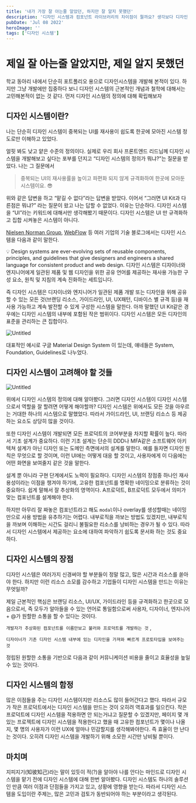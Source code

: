 ```yaml
---
title: '내가 가장 잘 아는줄 알았던, 하지만 잘 알지 못했던'
description: '디자인 시스템과 컴포넌트 라이브러리의 차이점이 뭘까요? 생각보다 디자인 시스템은 많은 의미를 담고 있습니다. 이 글에서는 디자인 시스템의 근본적인 개념에 대해 소개합니다.'
pubDate: 'Jul 08 2022'
heroImage: ''
tags: ['디자인 시스템']
---
```


# 제일 잘 아는줄 알았지만, 제일 알지 못했던

학교 동아리 내에서 단순히 포트폴리오 용으로 디자인시스템을 개발해 본적이 있다. 하지만 그냥 개발에만 집중하다 보니 디자인 시스템의 근본적인 개념과 철학에 대해서는 고민해본적이 없는 것 같다. 먼저 디자인 시스템의 정의에 대해 확립해보자

## 디자인 시스템이란?

나는 단순히 디자인 시스템이 중복되는 UI를 재사용이 쉽도록 한곳에 모아진 시스템 정도로만 이해하고 있었다.

얼핏 봐도 낮고 얕은 수준의 정의이다. 실제로 우리 회사 프론트엔드 리드님께 디자인 시스템을 개발해보고 싶다는 포부를 던지고 “디자인 시스템의 정의가 뭐냐?”는 질문을 받았다. 나는 그 질문에서

> 중복되는 UI의 재사용률을 높이고 파편화 되지 않게 규격화하여 한곳에 모아둔 시스템이요. 😎

위와 같은 답변을 하고 “맡길 수 없다”라는 답변을 받았다. 이어서 “그러면 UI Kit과 다른점은 뭐냐?” 라는 질문이 왔고 나는 답할 수 없었다. 이유는 단순하다. 디자인 시스템을 “UI”라는 키워드에 대해서만 생각해봤기 때문이다. 디자인 시스템은 UI 만 규격화하고 집합 시켜놓은 시스템이 아니다.

[Nielsen Norman Group](https://www.nngroup.com/articles/design-systems-101/), [WebFlow](https://webflow.com/blog/design-systems?utm_source=google&utm_medium=search&utm_campaign=SS-GoogleSearch-Nonbrand-DynamicSearchAds-Global&utm_term=dsa-1480385100845___617245336966__&gclid=CjwKCAjw5_GmBhBIEiwA5QSMxNjnfr9zcNuLxD43SLhkruDz6aifw92wT0WN873KS65qWok6wGwOfxoC86QQAvD_BwE) 등 여러 기업의 기술 블로그에서는 디자인 시스템을 다음과 같이 말한다.

<aside>
💡 Design systems are ever-evolving sets of reusable components, principles, and guidelines that give designers and engineers a shared language for consistent product and web design.                                                                                  디자인 시스템은 디자이너와 엔지니어에게 일관된 제품 및 웹 디자인을 위한 공유 언어를 제공하는 재사용 가능한 구성 요소, 원칙 및 지침의 계속 진화하는 세트입니다.

</aside>

즉 디자인 시스템은 디자이너와 엔지니어가 일관된 제품 개발 또는 디자인을 위해 공유할 수 있는 모든 것(브랜딩 리소스, 가이드라인, UI, UX패턴, 디바이스 별 규격 등)을 재사용 가능하고 계속 발전할 수 있게 구성한 시스템을 말한다. 아까 말했던 UI Kit같은 경우에는 디자인 시스템의 내부에 포함된 작은 범위이다. 디자인 시스템은 모든 디자인의 표준을 관리하는 큰 집합이다.

![Untitled](https://ldh3907.notion.site/image/https%3A%2F%2Fs3-us-west-2.amazonaws.com%2Fsecure.notion-static.com%2F87400715-15f9-4028-bfc0-21c41729dffe%2FUntitled.png?table=block&id=35e005c8-1e9b-40ce-9a01-bbb4e8b3516f&spaceId=939ae0c1-dc3a-4837-86c6-03a773a3f735&width=2000&userId=&cache=v2)

대표적인 예시로 구글 Material Design System 이 있는데, 얘네들은 System, Foundation, Guidelines로 나누었다.

## 디자인 시스템이 고려해야 할 것들

![Untitled](https://ldh3907.notion.site/image/https%3A%2F%2Fs3-us-west-2.amazonaws.com%2Fsecure.notion-static.com%2F6da9145f-46b2-4856-98f9-bcc624edd6ac%2FUntitled.png?table=block&id=5844664b-2c9a-4373-8fc7-da1e0a25033a&spaceId=939ae0c1-dc3a-4837-86c6-03a773a3f735&width=2000&userId=&cache=v2)

위에서 디자인 시스템의 정의에 대해 알아봤다. 그러면 디자인 시스템이 디자인 시스템으로서 역할을 잘 할려면 어떻게 해야할까? 디자인 시스템은 위에서도 모든 것을 아우르는 거대한 하나의 시스템으로 말했었다. 따라서 가이드라인, UI, 브랜딩 리소스 등 제공하는 요소도 상당히 많을 것이다.

또한 디자인 시스템이 개발되면 모든 프로덕트의 코어부분을 차지할 확률이 높다. 따라서 기초 설계가 중요하다. 이런 기초 설계는 단순히 DDD나 MFA같은 소프트웨어 아키텍쳐 설계가 아닌 디자인 또는 도메인 측면에서의 설계를 말한다. 예를 들자면 디자인 원칙은 무엇으로 할 것이며, 이런 UI에는 어떻게 대응 할 것이고, 사용자에게 이 다음에는 어떤 화면을 보여줄지 같은 것을 말한다.

설계 뿐 아니라 구현 단계에서도 노력이 필요하다. 디자인 시스템의 장점중 하나인 재사용성이라는 이점을 챙겨야 하기에, 고유한 컴포넌트를 명확한 네이밍으로 분류하는 것이 중요하다. 쉽게 말해서 잘 추상화의 영역이다. A프로덕트, B프로덕트 모두에서 의미가 맞는 컴포넌트를 설계해야 한다.

하지만 아무리 잘 짜놓은 컴포넌트라고 해도 <code>modal</code>이나 overlay를 생성할때는 네이밍만으로 사용 방법을 유추하기는 어렵다. 내부로직을 까보는 방법도 있겠지만, 내부로직을 까보며 이해하는 시간도 걸리니 불필요한 리소스를 낭비하는 경우가 될 수 있다. 따라서 디자인 시스템에서 제공하는 요소에 대하여 파악하기 쉽도록 문서화 하는 것도 중요하다.

## 디자인 시스템의 장점

디자인 시스템은 여러가지 신경써야 할 부분들이 정말 많고, 많은 시간과 리소스를 쏟아야 한다. 하지만 이런 리소스 소모를 감수하고 기업들이 디자인 시스템을 만드는 이유는 무엇일까?

제일 근본적인 핵심은 브랜딩 리소스, UI/UX, 가이드라인 등을 규격화하고 한곳으로 모음으로서, 즉 모두가 알아들을 수 있는 언어로 통일함으로써 사용자, 디자이너, 엔지니어 + @가 원할한 소통을 할 수 있다는 것이다.

`개발자가 추상화된 컴포넌트를 이름만보고 불러와 프로덕트를 개발하는 것` ,

`디자이너가 기존 디자인 시스템 내부에 있는 디자인을 가져와 빠르게 프로토타입을 보여주는 것`

정립된 원할한 소통을 기반으로 다음과 같이 커뮤니케이션 비용을 줄이고 효율성을 높일 수 있는 것이다.

## 디자인 시스템의 함정

많은 이점들을 주는 디자인 시스템이지만 리소스도 많이 들어간다고 했다. 따라서 규모가 작은 프로덕트에서는 디자인 시스템을 만드는 것이 오히려 역효과를 일으킨다. 작은 프로덕트에 디자인 시스템을 적용하면 안 되는거냐고 질문할 수 있겠지만, 페이지 몇 개 있는 프로젝트에 디자인 시스템을 적용한다고 했을 때 고유한 컴포넌트가 몇이나 나올지, 몇 명의 사용자가 이런 UX에 얼마나 민감할지를 생각해봐야한다. 즉 효율이 안 난다는 것이다. 오히려 디자인 시스템을 개발하기 위해 소모한 시간만 낭비될 뿐이다.

## 마치며

지피지기(知彼知己)라는 말이 있듯이 적(?)을 알아야 나를 안다는 마인드로 디자인 시스템을 맡기 전에 디자인 시스템에 대해 한번 알아봤다. 디자인 시스템도 하나의 솔루션인 만큼 여러 이점과 단점들을 가지고 있고, 상황에 영향을 받는다. 따라서 디자인 시스템을 도입이란 주제는, 많은 고민과 검토가 동반되어야 하는 부분이라고 생각된다.
